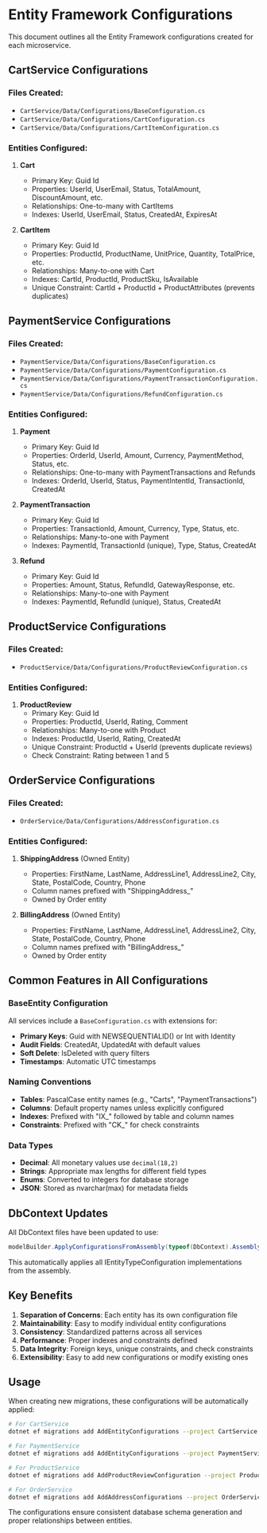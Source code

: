 # Entity Framework Configurations

This document outlines all the Entity Framework configurations created for each microservice.

## **CartService Configurations**

### **Files Created:**
- `CartService/Data/Configurations/BaseConfiguration.cs`
- `CartService/Data/Configurations/CartConfiguration.cs`
- `CartService/Data/Configurations/CartItemConfiguration.cs`

### **Entities Configured:**
1. **Cart**
   - Primary Key: Guid Id
   - Properties: UserId, UserEmail, Status, TotalAmount, DiscountAmount, etc.
   - Relationships: One-to-many with CartItems
   - Indexes: UserId, UserEmail, Status, CreatedAt, ExpiresAt

2. **CartItem**
   - Primary Key: Guid Id
   - Properties: ProductId, ProductName, UnitPrice, Quantity, TotalPrice, etc.
   - Relationships: Many-to-one with Cart
   - Indexes: CartId, ProductId, ProductSku, IsAvailable
   - Unique Constraint: CartId + ProductId + ProductAttributes (prevents duplicates)

## **PaymentService Configurations**

### **Files Created:**
- `PaymentService/Data/Configurations/BaseConfiguration.cs`
- `PaymentService/Data/Configurations/PaymentConfiguration.cs`
- `PaymentService/Data/Configurations/PaymentTransactionConfiguration.cs`
- `PaymentService/Data/Configurations/RefundConfiguration.cs`

### **Entities Configured:**
1. **Payment**
   - Primary Key: Guid Id
   - Properties: OrderId, UserId, Amount, Currency, PaymentMethod, Status, etc.
   - Relationships: One-to-many with PaymentTransactions and Refunds
   - Indexes: OrderId, UserId, Status, PaymentIntentId, TransactionId, CreatedAt

2. **PaymentTransaction**
   - Primary Key: Guid Id
   - Properties: TransactionId, Amount, Currency, Type, Status, etc.
   - Relationships: Many-to-one with Payment
   - Indexes: PaymentId, TransactionId (unique), Type, Status, CreatedAt

3. **Refund**
   - Primary Key: Guid Id
   - Properties: Amount, Status, RefundId, GatewayResponse, etc.
   - Relationships: Many-to-one with Payment
   - Indexes: PaymentId, RefundId (unique), Status, CreatedAt

## **ProductService Configurations**

### **Files Created:**
- `ProductService/Data/Configurations/ProductReviewConfiguration.cs`

### **Entities Configured:**
1. **ProductReview**
   - Primary Key: Guid Id
   - Properties: ProductId, UserId, Rating, Comment
   - Relationships: Many-to-one with Product
   - Indexes: ProductId, UserId, Rating, CreatedAt
   - Unique Constraint: ProductId + UserId (prevents duplicate reviews)
   - Check Constraint: Rating between 1 and 5

## **OrderService Configurations**

### **Files Created:**
- `OrderService/Data/Configurations/AddressConfiguration.cs`

### **Entities Configured:**
1. **ShippingAddress** (Owned Entity)
   - Properties: FirstName, LastName, AddressLine1, AddressLine2, City, State, PostalCode, Country, Phone
   - Column names prefixed with "ShippingAddress_"
   - Owned by Order entity

2. **BillingAddress** (Owned Entity)
   - Properties: FirstName, LastName, AddressLine1, AddressLine2, City, State, PostalCode, Country, Phone
   - Column names prefixed with "BillingAddress_"
   - Owned by Order entity

## **Common Features in All Configurations**

### **BaseEntity Configuration**
All services include a `BaseConfiguration.cs` with extensions for:
- **Primary Keys**: Guid with NEWSEQUENTIALID() or Int with Identity
- **Audit Fields**: CreatedAt, UpdatedAt with default values
- **Soft Delete**: IsDeleted with query filters
- **Timestamps**: Automatic UTC timestamps

### **Naming Conventions**
- **Tables**: PascalCase entity names (e.g., "Carts", "PaymentTransactions")
- **Columns**: Default property names unless explicitly configured
- **Indexes**: Prefixed with "IX_" followed by table and column names
- **Constraints**: Prefixed with "CK_" for check constraints

### **Data Types**
- **Decimal**: All monetary values use `decimal(18,2)`
- **Strings**: Appropriate max lengths for different field types
- **Enums**: Converted to integers for database storage
- **JSON**: Stored as nvarchar(max) for metadata fields

## **DbContext Updates**

All DbContext files have been updated to use:
```csharp
modelBuilder.ApplyConfigurationsFromAssembly(typeof(DbContext).Assembly);
```

This automatically applies all IEntityTypeConfiguration implementations from the assembly.

## **Key Benefits**

1. **Separation of Concerns**: Each entity has its own configuration file
2. **Maintainability**: Easy to modify individual entity configurations
3. **Consistency**: Standardized patterns across all services
4. **Performance**: Proper indexes and constraints defined
5. **Data Integrity**: Foreign keys, unique constraints, and check constraints
6. **Extensibility**: Easy to add new configurations or modify existing ones

## **Usage**

When creating new migrations, these configurations will be automatically applied:

```bash
# For CartService
dotnet ef migrations add AddEntityConfigurations --project CartService

# For PaymentService  
dotnet ef migrations add AddEntityConfigurations --project PaymentService

# For ProductService
dotnet ef migrations add AddProductReviewConfiguration --project ProductService

# For OrderService
dotnet ef migrations add AddAddressConfigurations --project OrderService
```

The configurations ensure consistent database schema generation and proper relationships between entities.
